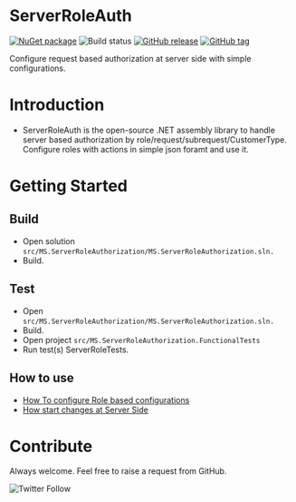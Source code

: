 # ServerRoleAuth
[![NuGet package](https://img.shields.io/nuget/v/ServerRoleAuth.svg)](https://www.nuget.org/packages/ServerRoleAuth/) ![Build status](https://github.com/ankitvarmait/ServerRoleAuth/workflows/.NET%20Core%20Pack/badge.svg?branch=master)
[![GitHub release](https://img.shields.io/github/release/ankitvarmait/ServerRoleAuth.svg)](https://GitHub.com/ankitvarmait/ServerRoleAuth/releases)
[![GitHub tag](https://img.shields.io/github/tag/ankitvarmait/ServerRoleAuth.svg)](https://GitHub.com/ankitvarmait/ServerRoleAuth/tags/)



Configure request based authorization at server side with simple configurations.

# Introduction 
* ServerRoleAuth is the open-source .NET assembly library to handle server based authorization by role/request/subrequest/CustomerType.
Configure roles with actions in simple json foramt and use it.

# Getting Started
## Build
* Open solution `src/MS.ServerRoleAuthorization/MS.ServerRoleAuthorization.sln.`
* Build.

## Test
* Open `src/MS.ServerRoleAuthorization/MS.ServerRoleAuthorization.sln.`
* Build.
* Open project `src/MS.ServerRoleAuthorization.FunctionalTests`
* Run test(s) ServerRoleTests.

## How to use
* [How To configure Role based configurations](https://github.com/ankitvarmait/ServerRoleAuth/blob/master/Docs/ConfigureJson.md)
* [How start changes at Server Side](https://github.com/ankitvarmait/ServerRoleAuth/blob/master/Docs/ServerSideChanges.md)

# Contribute
Always welcome. Feel free to raise a request from GitHub.


![Twitter Follow](https://img.shields.io/twitter/follow/AnkitVarmait.svg?label=Follow%20@AnkitVarmait)
